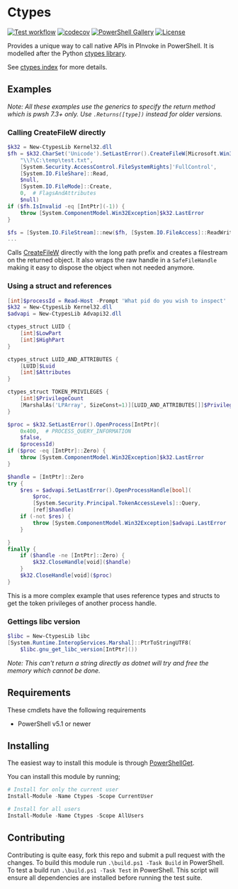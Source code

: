 # Ctypes

[![Test workflow](https://github.com/jborean93/PowerShell-ctypes/workflows/Test%20Ctypes/badge.svg)](https://github.com/jborean93/PowerShell-ctypes/actions/workflows/ci.yml)
[![codecov](https://codecov.io/gh/jborean93/PowerShell-Ctypes/branch/main/graph/badge.svg?token=b51IOhpLfQ)](https://codecov.io/gh/jborean93/PowerShell-Ctypes)
[![PowerShell Gallery](https://img.shields.io/powershellgallery/dt/Ctypes.svg)](https://www.powershellgallery.com/packages/Ctypes)
[![License](https://img.shields.io/badge/license-MIT-blue.svg)](https://github.com/jborean93/PowerShell-ctypes/blob/main/LICENSE)

Provides a unique way to call native APIs in PInvoke in PowerShell.
It is modelled after the Python [ctypes library](https://docs.python.org/3/library/ctypes.html).

See [ctypes index](docs/en-US/Ctypes.md) for more details.

## Examples

_Note: All these examples use the generics to specify the return method which is pwsh 7.3+ only. Use `.Returns([type])` instead for older versions._

### Calling CreateFileW directly

```powershell
$k32 = New-CtypesLib Kernel32.dll
$fh = $k32.CharSet('Unicode').SetLastError().CreateFileW[Microsoft.Win32.SafeHandles.SafeFileHandle](
    "\\?\C:\temp\test.txt",
    [System.Security.AccessControl.FileSystemRights]'FullControl',
    [System.IO.FileShare]::Read,
    $null,
    [System.IO.FileMode]::Create,
    0,  # FlagsAndAttributes
    $null)
if ($fh.IsInvalid -eq [IntPtr](-1)) {
    throw [System.ComponentModel.Win32Exception]$k32.LastError
}

$fs = [System.IO.FileStream]::new($fh, [System.IO.FileAccess]::ReadWrite)
...
```

Calls [CreateFileW](https://learn.microsoft.com/en-us/windows/win32/api/fileapi/nf-fileapi-createfilew) directly with the long path prefix and creates a filestream on the returned object.
It also wraps the raw handle in a `SafeFileHandle` making it easy to dispose the object when not needed anymore.

### Using a struct and references

```powershell
[int]$processId = Read-Host -Prompt 'What pid do you wish to inspect'
$k32 = New-CtypesLib Kernel32.dll
$advapi = New-CtypesLib Advapi32.dll

ctypes_struct LUID {
    [int]$LowPart
    [int]$HighPart
}

ctypes_struct LUID_AND_ATTRIBUTES {
    [LUID]$Luid
    [int]$Attributes
}

ctypes_struct TOKEN_PRIVILEGES {
    [int]$PrivilegeCount
    [MarshalAs('LPArray', SizeConst=1)][LUID_AND_ATTRIBUTES[]]$Privileges
}

$proc = $k32.SetLastError().OpenProcess[IntPtr](
    0x400,  # PROCESS_QUERY_INFORMATION
    $false,
    $processId)
if ($proc -eq [IntPtr]::Zero) {
    throw [System.ComponentModel.Win32Exception]$k32.LastError
}

$handle = [IntPtr]::Zero
try {
    $res = $advapi.SetLastError().OpenProcessHandle[bool](
        $proc,
        [System.Security.Principal.TokenAccessLevels]::Query,
        [ref]$handle)
    if (-not $res) {
        throw [System.ComponentModel.Win32Exception]$advapi.LastError
    }

}
finally {
    if ($handle -ne [IntPtr]::Zero) {
        $k32.CloseHandle[void]($handle)
    }
    $k32.CloseHandle[void]($proc)
}
```

This is a more complex example that uses reference types and structs to get the token privileges of another process handle.

### Gettings libc version

```powershell
$libc = New-CtypesLib libc
[System.Runtime.InteropServices.Marshal]::PtrToStringUTF8(
    $libc.gnu_get_libc_version[IntPtr]())
```

_Note: This can't return a string directly as dotnet will try and free the memory which cannot be done._

## Requirements

These cmdlets have the following requirements

* PowerShell v5.1 or newer

## Installing

The easiest way to install this module is through [PowerShellGet](https://docs.microsoft.com/en-us/powershell/gallery/overview).

You can install this module by running;

```powershell
# Install for only the current user
Install-Module -Name Ctypes -Scope CurrentUser

# Install for all users
Install-Module -Name Ctypes -Scope AllUsers
```

## Contributing

Contributing is quite easy, fork this repo and submit a pull request with the changes.
To build this module run `.\build.ps1 -Task Build` in PowerShell.
To test a build run `.\build.ps1 -Task Test` in PowerShell.
This script will ensure all dependencies are installed before running the test suite.
